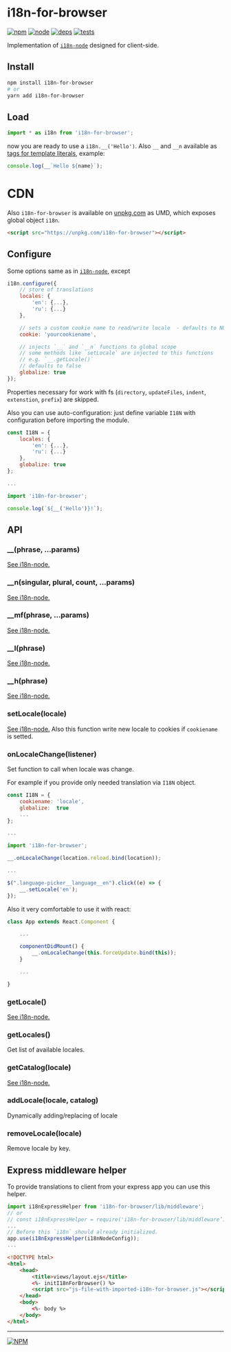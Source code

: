 # i18n-for-browser

[![npm][npm]][npm-url]
[![node][node]][node-url]
[![deps][deps]][deps-url]
[![tests][tests]][tests-url]

[npm]: https://img.shields.io/npm/v/i18n-for-browser.svg
[npm-url]: https://npmjs.com/package/i18n-for-browser

[node]: https://img.shields.io/node/v/i18n-for-browser.svg
[node-url]: https://nodejs.org

[deps]: https://david-dm.org/TrigenSoftware/i18n-for-browser.svg
[deps-url]: https://david-dm.org/TrigenSoftware/i18n-for-browser

[tests]: http://img.shields.io/travis/TrigenSoftware/i18n-for-browser.svg
[tests-url]: https://travis-ci.org/TrigenSoftware/i18n-for-browser

Implementation of [`i18n-node`](https://github.com/mashpie/i18n-node) designed for client-side.

## Install

```sh
npm install i18n-for-browser
# or
yarn add i18n-for-browser
```

## Load

```js
import * as i18n from 'i18n-for-browser';
```

now you are ready to use a `i18n.__('Hello')`. Also `__` and `__n` available as [tags for template literals](https://developer.mozilla.org/en-US/docs/Web/JavaScript/Reference/Template_literals#Tagged_template_literals), example:

```js
console.log(__`Hello ${name}`);
```

# CDN

Also `i18n-for-browser` is available on [unpkg.com](https://unpkg.com/i18n-for-browser) as UMD, which exposes global object `i18n`.

```html
<script src="https://unpkg.com/i18n-for-browser"></script>
```

## Configure

Some options same as in [`i18n-node`](https://github.com/mashpie/i18n-node), except

```js
i18n.configure({
	// store of translations
	locales: {
		'en': {...},
		'ru': {...}
	},

	// sets a custom cookie name to read/write locale  - defaults to NULL
	cookie: 'yourcookiename',

	// injects `__` and `__n` functions to global scope
	// some methods like `setLocale` are injected to this functions
	// e.g. `__.getLocale()`
	// defaults to false
	globalize: true
});
```

Properties necessary for work with fs (`directory`, `updateFiles`, `indent`, `extenstion`, `prefix`) are skipped.

Also you can use auto-configuration: just define variable `I18N` with configuration before importing the module.

```js
const I18N = {
	locales: {
		'en': {...},
		'ru': {...}
	},
	globalize: true
};

...

import 'i18n-for-browser';

console.log(`${__('Hello')}!`);

```

## API

### __(phrase, ...params)

[See i18n-node.](https://github.com/mashpie/i18n-node#i18n__)

### __n(singular, plural, count, ...params)

[See i18n-node.](https://github.com/mashpie/i18n-node#i18n__n)

### __mf(phrase, ...params)

[See i18n-node.](https://github.com/mashpie/i18n-node#i18n__mf)

### __l(phrase)

[See i18n-node.](https://github.com/mashpie/i18n-node#i18n__l)

### __h(phrase)

[See i18n-node.](https://github.com/mashpie/i18n-node#i18n__h)

### setLocale(locale)

[See i18n-node.](https://github.com/mashpie/i18n-node#i18nsetlocale) Also this function write new locale to cookies if `cookiename` is setted.

### onLocaleChange(listener)

Set function to call when locale was change.

For example if you provide only needed translation via `I18N` object.

```js
const I18N = {
	cookiename: 'locale',
	globalize:  true
	...
};

...

import 'i18n-for-browser';

__.onLocaleChange(location.reload.bind(location));

...

$(".language-picker__language__en").click((e) => {
	__.setLocale('en');
});

```

Also it very comfortable to use it with react:

```js
class App extends React.Component {

	...

	componentDidMount() {
		__.onLocaleChange(this.forceUpdate.bind(this));
	}

	...

}
```

### getLocale()

[See i18n-node.](https://github.com/mashpie/i18n-node#i18ngetlocale)

### getLocales()

Get list of available locales.

### getCatalog(locale)

[See i18n-node.](https://github.com/mashpie/i18n-node#i18ngetcatalog)

### addLocale(locale, catalog)

Dynamically adding/replacing of locale

### removeLocale(locale)

Remove locale by key.

## Express middleware helper

To provide translations to client from your express app you can use this helper.

```js
import i18nExpressHelper from 'i18n-for-browser/lib/middleware';
// or 
// const i18nExpressHelper = require('i18n-for-browser/lib/middleware’);
...
// Before this `i18n` should already initialized.
app.use(i18nExpressHelper(i18nNodeConfig));
...
```

```html
<!DOCTYPE html>
<html>
    <head>
        <title>views/layout.ejs</title>
        <%- initI18nForBrowser() %>
        <script src="js-file-with-imported-i18n-for-browser.js"></script>
    </head>
    <body>
        <%- body %>
    </body>
</html>
```

---
[![NPM](https://nodei.co/npm/i18n-for-browser.png?downloads=true&downloadRank=true&stars=true)](https://nodei.co/npm/i18n-for-browser/)
